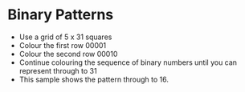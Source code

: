 # Binary Patterns

- Use a grid of 5 x 31 squares
- Colour the first row 00001
- Colour the second row 00010
- Continue colouring the sequence of binary numbers until you can represent through to 31
- This sample shows the pattern through to 16.

